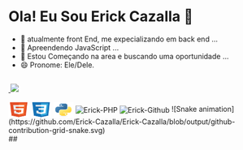 <h1>Ola! Eu Sou Erick Cazalla 👋</h1>

- 🔭 atualmente front End, me expecializando em back end ...
- 🌱 Apreendendo JavaScript ...
- 🤔 Estou Começando na area e buscando uma oportunidade ...
- 😄 Pronome: Ele/Dele.

##

<div >
    <a href="https://github.com/Erick-Cazalla/Erick-Cazalla ">
        <img width="500em"  src="https://github-readme-stats.vercel.app/api?username=Erick-Cazalla&show_icons=true&theme=dark" alt="">
    </a>
    <img width="400em"  src="https://github-readme-stats.vercel.app/api/top-langs/?username=anuraghazra&layout=compact&theme=dark"
</div>
    
<div style="display: inline_block"><br>
  <img align="center" alt="Erick-HTML" height="30" width="40" src="https://raw.githubusercontent.com/devicons/devicon/master/icons/html5/html5-original.svg">
  <img align="center" alt="Erick-CSS" height="30" width="40" src="https://raw.githubusercontent.com/devicons/devicon/master/icons/css3/css3-original.svg">
  <img align="center" alt="Erick-Python" height="30" width="40" src="https://raw.githubusercontent.com/devicons/devicon/master/icons/python/python-original.svg">
  <img align="center" alt="Erick-PHP" height="40" width="50" src="https://cdn.jsdelivr.net/gh/devicons/devicon/icons/php/php-plain.svg">
  <img align="center" alt="Erick-Github" height="30" width="40" src="https://cdn.jsdelivr.net/gh/devicons/devicon/icons/github/github-original.svg">
![Snake animation](https://github.com/Erick-Cazalla/Erick-Cazalla/blob/output/github-contribution-grid-snake.svg)
</div>
##

